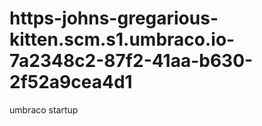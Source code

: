# https-johns-gregarious-kitten.scm.s1.umbraco.io-7a2348c2-87f2-41aa-b630-2f52a9cea4d1
umbraco startup 
